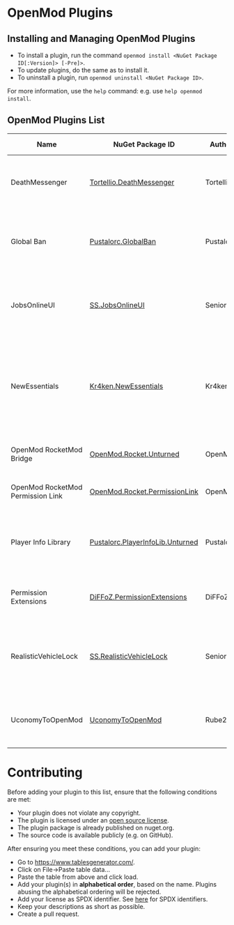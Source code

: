 # OpenMod Plugins

## Installing and Managing OpenMod Plugins
- To install a plugin, run the command `openmod install <NuGet Package ID[:Version]> [-Pre]>`.  
- To update plugins, do the same as to install it.
- To uninstall a plugin, run `openmod uninstall <NuGet Package ID>`.

For more information, use the `help` command: e.g. use `help openmod install`.

## OpenMod Plugins List
| Name                              | NuGet Package ID                                                                                     | Author    | Platform | Description                                                                                                    | License      | Source Code                                                                                       |
|-----------------------------------|------------------------------------------------------------------------------------------------------|-----------|----------|----------------------------------------------------------------------------------------------------------------|--------------|---------------------------------------------------------------------------------------------------|
| DeathMessenger                    | [Tortellio.DeathMessenger](https://www.nuget.org/packages/Tortellio.DeathMessenger)                  | Tortellio | unturned | Sending death messages based on player death causes.                                                           | EUPL-1.2     | [Github](https://github.com/Tortellio/DeathMessenger)                                             |
| Global Ban                        | [Pustalorc.GlobalBan](https://www.nuget.org/packages/Pustalorc.GlobalBan/)                           | Pustalorc | unturned | Keep bans globally between servers. Supports HWID & IP banning.                                                | EUPL-1.2     | [Github](https://github.com/Pustalorc/GlobalBan/)                                                 |
| JobsOnlineUI                      | [SS.JobsOnlineUI](https://www.nuget.org/packages/ss.jobsonlineui/)                                   | Senior S  | unturned | A simple plugin to check the players or jobs online while press a key.                                         | EUPL-1.2     | [Github](https://github.com/Senior-S/JobsOnlineUI-OpenMod)                                        |
| NewEssentials                     | [Kr4ken.NewEssentials](https://www.nuget.org/packages/Kr4ken.NewEssentials)                          | Kr4ken    | unturned | The new essential plugin for Unturned. This project aims to be a replacement for uEssentials built on OpenMod. | GPL-3.0-only | [GitHub](https://github.com/Kr4ken-9/NewEssentials)                                               |
| OpenMod RocketMod Bridge          | [OpenMod.Rocket.Unturned](https://www.nuget.org/packages/OpenMod.Rocket.Unturned)                    | OpenMod   | unturned | Legacy RM4 support for OpenMod                                                                                 | MIT          | [GitHub](https://github.com/openmod/OpenMod/tree/master/unturned/rocketmod)                       |
| OpenMod RocketMod Permission Link | [OpenMod.Rocket.PermissionLink](https://www.nuget.org/packages/OpenMod.Rocket.PermissionLink)        | OpenMod   | unturned | Makes RM4 use OpenMod Permissions                                                                              | EUPL-1.2     | [GitHub](https://github.com/openmod/OpenMod/tree/master/unturned/rocketmod/Rocket.PermissionLink) |
| Player Info Library               | [Pustalorc.PlayerInfoLib.Unturned](https://www.nuget.org/packages/Pustalorc.PlayerInfoLib.Unturned/) | Pustalorc | unturned | Player Info Library, store information about all your players.                                                 | EUPL-1.2     | [GitHub](https://github.com/Pustalorc/PlayerInfoLib/)                                             |
| Permission Extensions             | [DiFFoZ.PermissionExtensions](https://www.nuget.org/packages/DiFFoZ.PermissionExtensions/)           | DiFFoZ    | unturned | Add support prefix, suffix, and color for OpenMod                                                              | GPL-3.0-only | [GitHub](https://github.com/DiFFoZ/PermissionExtensions)                                          |
| RealisticVehicleLock              | [SS.RealisticVehicleLock](https://www.nuget.org/packages/ss.realisticvehiclelock/)                   | Senior S  | unturned | A plugin to add more realism to your roleplay server, the name say all!                                        | EUPL-1.2     | [Github](https://github.com/Senior-S/RealisticVehicleLock-OpenMod)                                |
| UconomyToOpenMod                  | [UconomyToOpenMod](https://www.nuget.org/packages/UconomyToOpenMod)                                  | Rube200   | unturned | Support rocketmod plugins to use OpenMod Economy.                                                              | GPL-3.0-only | [Github](https://github.com/Rube200/UconomyToOpenMod)                                             |                                                           | GPL-3.0-only | [Github](https://github.com/Rube200/UconomyToOpenMod)                                     |

# Contributing

Before adding your plugin to this list, ensure that the following conditions are met:
* Your plugin does not violate any copyright.
* The plugin is licensed under an [open source license](https://opensource.org/licenses).
* The plugin package is already published on nuget.org.
* The source code is available publicly (e.g. on GitHub).

After ensuring you meet these conditions, you can add your plugin:
- Go to https://www.tablesgenerator.com/.
- Click on File->Paste table data...
- Paste the table from above and click load.
- Add your plugin(s) in **alphabetical order**, based on the name. Plugins abusing the alphabetical ordering will be rejected.
- Add your license as SPDX identifier. See [here](https://spdx.org/licenses/) for SPDX identifiers.
- Keep your descriptions as short as possible.
- Create a pull request.
